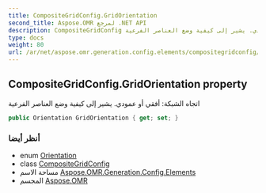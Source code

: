 ```yaml
---
title: CompositeGridConfig.GridOrientation
second_title: Aspose.OMR لمرجع .NET API
description: CompositeGridConfig ملكية. اتجاه الشبكة أفقي أو عمودي. يشير إلى كيفية وضع العناصر الفرعية
type: docs
weight: 80
url: /ar/net/aspose.omr.generation.config.elements/compositegridconfig/gridorientation/
---
```

## CompositeGridConfig.GridOrientation property

اتجاه الشبكة: أفقي أو عمودي. يشير إلى كيفية وضع العناصر الفرعية

```csharp
public Orientation GridOrientation { get; set; }
```

### أنظر أيضا

* enum [Orientation](../../../aspose.omr.generation/orientation/)
* class [CompositeGridConfig](../)
* مساحة الاسم [Aspose.OMR.Generation.Config.Elements](../../compositegridconfig/)
* المجسم [Aspose.OMR](../../../)


